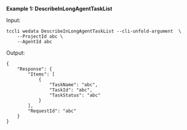 **Example 1: DescribeInLongAgentTaskList**



Input: 

```
tccli wedata DescribeInLongAgentTaskList --cli-unfold-argument  \
    --ProjectId abc \
    --AgentId abc
```

Output: 
```
{
    "Response": {
        "Items": [
            {
                "TaskName": "abc",
                "TaskId": "abc",
                "TaskStatus": "abc"
            }
        ],
        "RequestId": "abc"
    }
}
```

